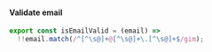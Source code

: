#### Validate email

```javascript
export const isEmailValid = (email) =>
  !!email.match(/^[^\s@]+@[^\s@]+\.[^\s@]+$/gim);
```
